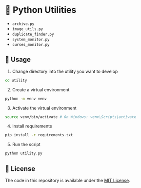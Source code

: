 # 🐍 Python Utilities

- `archive.py`
- `image_utils.py`
- `duplicate_finder.py`
- `system_monitor.py`
- `curses_monitor.py`

## 🚀 Usage

1. Change directory into the utility you want to develop

```bash
cd utility
```

2. Create a virtual environment

```bash
python -m venv venv
```

3. Activate the virtual environment

```bash
source venv/bin/activate # On Windows: venv\Scripts\activate
```

4. Install requirements

```bash
pip install -r requirements.txt
```

5. Run the script

```bash
python utility.py
```

## 📜 License

The code in this repository is available under the [MIT License](LICENSE).
